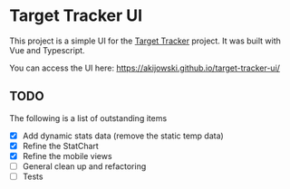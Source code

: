 # Target Tracker UI

This project is a simple UI for the [Target Tracker](https://github.com/akijowski/target-tracker) project.  It was built with Vue and Typescript.

You can access the UI here:
https://akijowski.github.io/target-tracker-ui/

## TODO

The following is a list of outstanding items

- [x] Add dynamic stats data (remove the static temp data)
- [x] Refine the StatChart
- [x] Refine the mobile views
- [ ] General clean up and refactoring
- [ ] Tests
